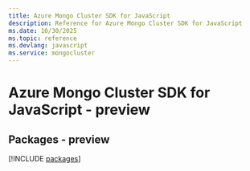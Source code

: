 ```yaml
---
title: Azure Mongo Cluster SDK for JavaScript
description: Reference for Azure Mongo Cluster SDK for JavaScript
ms.date: 10/30/2025
ms.topic: reference
ms.devlang: javascript
ms.service: mongocluster
---
```

# Azure Mongo Cluster SDK for JavaScript - preview
## Packages - preview
[!INCLUDE [packages](mongo-cluster-index.md)]